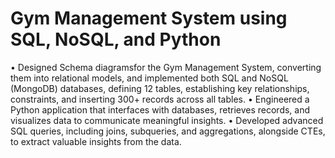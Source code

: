 # Gym Management System using SQL, NoSQL, and Python

• Designed Schema diagramsfor the Gym Management System, converting them into relational models, and implemented both SQL and NoSQL
(MongoDB) databases, defining 12 tables, establishing key relationships, constraints, and inserting 300+ records across all tables.
• Engineered a Python application that interfaces with databases, retrieves records, and visualizes data to communicate meaningful insights.
• Developed advanced SQL queries, including joins, subqueries, and aggregations, alongside CTEs, to extract valuable insights from the data. 

